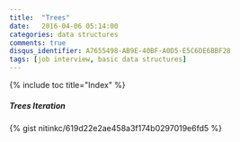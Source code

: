```yaml
---
title:  "Trees"
date:   2016-04-06 05:14:00
categories: data structures
comments: true
disqus_identifier: A7655498-AB9E-40BF-A0D5-E5C6DE6BBF28
tags: [job interview, basic data structures]
---
```


{% include toc title="Index" %}

##### Trees Iteration
{% gist nitinkc/619d22e2ae458a3f174b0297019e6fd5 %}
